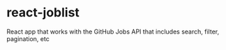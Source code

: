 # react-joblist
React app that works with the GitHub Jobs API that includes search, filter, pagination, etc
